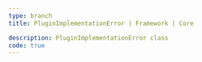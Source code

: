 ```yaml
---
type: branch
title: PluginImplementationError | Framework | Core

description: PluginImplementationError class
code: true
---
```

<RedirectToFirstChild />
